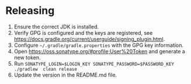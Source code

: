 # Releasing

1. Ensure the correct JDK is installed.
2. Verify GPG is configured and the keys are registered, see https://docs.gradle.org/current/userguide/signing_plugin.html. 
3. Configure `~/.gradle/gradle.properties` with the GPG key information.
4. Open https://oss.sonatype.org/#profile;User%20Token and generate a new token.
5. Run `SONATYPE_LOGIN=$LOGIN_KEY SONATYPE_PASSWORD=$PASSWORD_KEY ./gradlew  clean release`
6. Update the version in the README.md file.